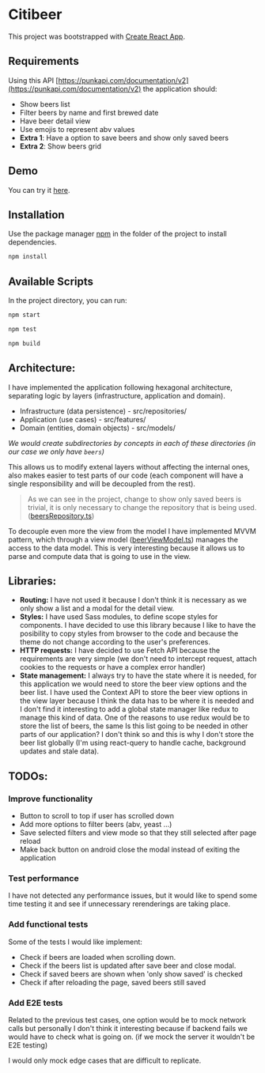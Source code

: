 # Citibeer

This project was bootstrapped with [Create React App](https://github.com/facebook/create-react-app).

## Requirements

Using this API [https://punkapi.com/documentation/v2](https://punkapi.com/documentation/v2) the application should:

- Show beers list
- Filter beers by name and first brewed date
- Have beer detail view
- Use emojis to represent abv values
- **Extra 1**: Have a option to save beers and show only saved beers
- **Extra 2**: Show beers grid

## Demo

You can try it [here](https://miguel-ra.github.io/citibeer/).

## Installation

Use the package manager [npm](https://www.npmjs.com/get-npm) in the folder of the project to install dependencies.

```bash
npm install
```

## Available Scripts

In the project directory, you can run:

```bash
npm start
```

```bash
npm test
```

```bash
npm build
```

## Architecture:

I have implemented the application following hexagonal architecture, separating logic by layers (infrastructure, application and domain).

- Infrastructure (data persistence) - src/repositories/
- Application (use cases) - src/features/
- Domain (entities, domain objects) - src/models/

_We would create subdirectories by concepts in each of these directories (in our case we only have `beers`)_

This allows us to modify extenal layers without affecting the internal ones, also makes easier to test parts of our code (each component will have a single responsibility and will be decoupled from the rest).

> As we can see in the project, change to show only saved beers is trivial, it is only necessary to change the repository that is being used.
> ([beersRepository.ts](https://github.com/miguel-ra/citibeer/blob/master/src/repositories/beers/beersRepository.ts))

To decouple even more the view from the model I have implemented MVVM pattern, which through a view model ([beerViewModel.ts](https://github.com/miguel-ra/citibeer/blob/master/src/features/beers/beerViewModel.ts)) manages the access to the data model. This is very interesting because it allows us to parse and compute data that is going to use in the view.

## Libraries:

- **Routing:** I have not used it because I don't think it is necessary as we only show a list and a modal for the detail view.
- **Styles:** I have used Sass modules, to define scope styles for components. I have decided to use this library because I like to have the posibility to copy styles from browser to the code and because the theme do not change according to the user's preferences.
- **HTTP requests:** I have decided to use Fetch API because the requirements are very simple (we don't need to intercept request, attach cookies to the requests or have a complex error handler)
- **State management:** I always try to have the state where it is needed, for this application we would need to store the beer view options and the beer list. I have used the Context API to store the beer view options in the view layer because I think the data has to be where it is needed and I don't find it interesting to add a global state manager like redux to manage this kind of data. One of the reasons to use redux would be to store the list of beers, the same Is this list going to be needed in other parts of our application? I don't think so and this is why I don't store the beer list globally (I'm using react-query to handle cache, background updates and stale data).

## TODOs:

### Improve functionality

- Button to scroll to top if user has scrolled down
- Add more options to filter beers (abv, yeast ...)
- Save selected filters and view mode so that they still selected after page reload
- Make back button on android close the modal instead of exiting the application

### Test performance

I have not detected any performance issues, but it would like to spend some time testing it and see if unnecessary rerenderings are taking place.

### Add functional tests

Some of the tests I would like implement:

- Check if beers are loaded when scrolling down.
- Check if the beers list is updated after save beer and close modal.
- Check if saved beers are shown when 'only show saved' is checked
- Check if after reloading the page, saved beers still saved

### Add E2E tests

Related to the previous test cases, one option would be to mock network calls but personally I don't think it interesting because if backend fails we would have to check what is going on. (if we mock the server it wouldn't be E2E testing)

I would only mock edge cases that are difficult to replicate.
